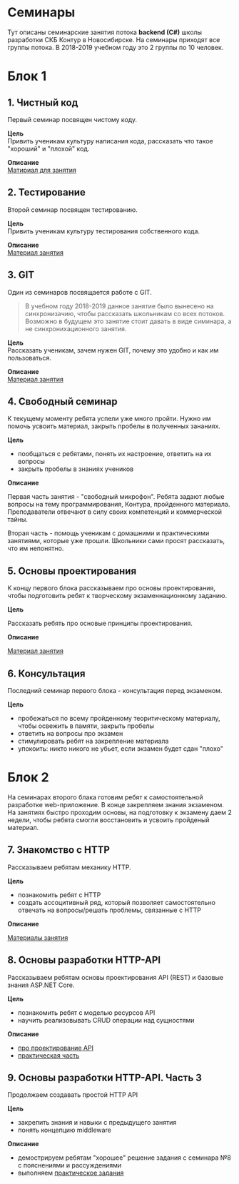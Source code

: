 Семинары
========

Тут описаны семинарские занятия потока **backend (C#)** школы разработки СКБ Контур в Новосибирске.
На семинары приходят все группы потока. В 2018-2019 учебном году это 2 группы по 10 человек.

# Блок 1

## 1. Чистный код

Первый семинар посвящен чистому коду. 

**Цель**  
Привить ученикам культуру написания кода, рассказать что такое "хороший" и "плохой" код.

**Описание**  
[Матириал для занятия](https://github.com/kontur-course-nsk/lecture/tree/master/CleanCode)

## 2. Тестирование

Второй семинар посвящен тестированию. 

**Цель**  
Привить ученикам культуру тестирования собственного кода.

**Описание**  
[Материал занятия](https://github.com/kontur-course-nsk/lecture/tree/master/Testing)

## 3. GIT

Один из семинаров посвящается работе с GIT. 

> В учебном году 2018-2019 данное занятие было вынесено на синхронизачию, чтобы рассказать школьникам со всех потоков.
> Возможно в будущем это занятие стоит давать в виде симинара, а не синхронихационного занятия.

**Цель**  
Рассказать ученикам, зачем нужен GIT, почему это удобно и как им пользоваться.

**Описание**  
[Материал занятия](https://github.com/kontur-course-nsk/lecture/tree/master/Git)

## 4. Свободный семинар

К текущему моменту ребята успели уже много пройти. Нужно им помочь усвоить материал, закрыть пробелы в полученных зананиях.

**Цель**  

- пообщаться с ребятами, понять их настроение, ответить на их вопросы
- закрыть пробелы в знаниях учеников

**Описание**

Первая часть занятия - "свободный микрофон". Ребята задают любые вопросы на тему программирования, Контура, пройденного материала. Преподаватели отвечают в силу своих компетенций и коммерческой тайны.

Вторая часть - помощь ученикам с домашними и практическими занятиями, которые уже прошли. Школьники сами просят рассказать, что им непонятно.

## 5. Основы проектирования

К концу первого блока рассказываем про основы проектирования, чтобы подготовить ребят к творческому экзаменнационному заданию.

**Цель**  

Рассказать ребять про основые принципы проектирования.

**Описание**  

[Материал занятия](https://github.com/kontur-course-nsk/lecture/tree/master/design)

## 6. Консультация

Последний семинар первого блока - консультация перед экзаменом. 

**Цель**  

- пробежаться по всему пройденному теоритическому материалу, чтобы освежить в памяти, закрыть пробелы
- ответить на вопросы про экзамен
- стимулировать ребят на закрепление материала
- упокоить: никто никого не убьет, если экзамен будет сдан "плохо"

# Блок 2

На семинарах второго блака готовим ребят к самостоятельной разработке web-приложение.
В конце закрепляем знания экзаменом. 
На занятиях быстро проходим основы, на подготовку к экзамену даем 2 недели, чтобы ребята смогли восстановить и усвоить пройденый материал.

## 7. Знакомство с HTTP

Рассказываем ребятам механику HTTP.

**Цель**

- познакомить ребят с HTTP
- создать ассоцитивный ряд, который позволяет самостоятельно отвечать на вопросы/решать проблемы, связанные с HTTP

**Описание**

[Материалы занятия](https://github.com/kontur-course-nsk/lecture/tree/master/HTTP)

## 8. Основы разработки HTTP-API

Рассказываем ребятам основы проектирования API (REST) и базовые знания ASP.NET Core.

**Цель**

- познакомить ребят с моделью ресурсов API
- научить реализовывать CRUD операции над сущностями

**Описание**

- [про проектирование API](https://docs.google.com/presentation/d/1e7umGTzKOG_uwVt6kMSDsrtunn8HyK2hdclFDW-SkjU/edit)
- [практическая часть](https://github.com/kontur-course-nsk/lecture/tree/master/Web)

## 9. Основы разработки HTTP-API. Часть 3

Продолжаем создавать простой HTTP API

**Цель**

- закрепить знания и навыки с предыдущего занятия
- понять концепцию middleware

**Описание**

- демострируем ребятам "хорошее" решение задания с семинара №8 с пояснениями и рассуждениями
- выполняем [практическое задания](https://github.com/kontur-course-nsk/lecture/tree/master/Web2)
